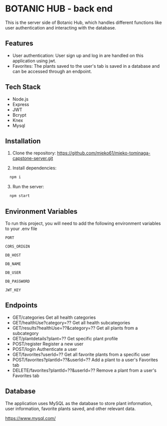 # BOTANIC HUB - back end

This is the server side of Botanic Hub, which handles different functions like user authentication and interacting with the database.

## Features

- User authentication: User sign up and log in are handled on this application using jwt.
- Favorites: The plants saved to the user's tab is saved in a database and can be accessed through an endpoint.

## Tech Stack

- Node.js
- Express
- JWT
- Bcrypt
- Knex
- Mysql

## Installation

1. Clone the repository:
   https://github.com/mieko61/mieko-tominaga-capstone-server.git

2. Install dependencies:

```bash
  npm i
```

3. Run the server:

```bash
  npm start
```

## Environment Variables

To run this project, you will need to add the following environment variables to your .env file

`PORT`

`CORS_ORIGIN`

`DB_HOST`

`DB_NAME`

`DB_USER`

`DB_PASSWORD`

`JWT_KEY`

## Endpoints

- GET/categories Get all health categories
- GET/healthUse?category=?? Get all health subcategories
- GET/results?healthUse=??&category=?? Get all plants from a subcategory
- GET/plantdetails?plant=?? Get specific plant profile
- POST/register Register a new user
- POST/login Authenticate a user
- GET/favorites?userId=?? Get all favorite plants from a specific user
- POST/favorites?plantId=??&userId=?? Add a plant to a user's Favorites tab
- DELETE/favorites?plantId=??&userId=?? Remove a plant from a user's Favorites tab

## Database

The application uses MySQL as the database to store plant information, user information, favorite plants saved, and other relevant data.

https://www.mysql.com/
